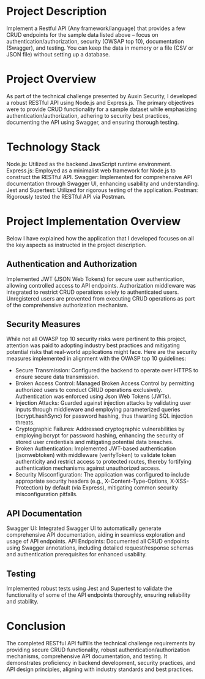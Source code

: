 # Project Description
Implement a Restful API (Any framework/language) that provides a few CRUD endpoints for the
 sample data listed above – focus on authentication/authorization, security (OWSAP top 10), documentation (Swagger), and testing. You can keep the data in memory or a file (CSV or JSON file) without setting up a database. 

# Project Overview

As part of the technical challenge presented by Auxin Security, I developed a robust RESTful API using Node.js and Express.js. The primary objectives were to provide CRUD functionality for a sample dataset while emphasizing authentication/authorization, adhering to security best practices, documenting the API using Swagger, and ensuring thorough testing.

# Technology Stack

Node.js: Utilized as the backend JavaScript runtime environment.
Express.js: Employed as a minimalist web framework for Node.js to construct the RESTful API.
Swagger: Implemented for comprehensive API documentation through Swagger UI, enhancing usability and understanding.
Jest and Supertest: Utilized for rigorous testing of the application.
Postman: Rigorously tested the RESTful API via Postman.

# Project Implementation Overview
Below I have explained how the application that I developed focuses on all the key aspects as instructed in the project description. 

## Authentication and Authorization
Implemented JWT (JSON Web Tokens) for secure user authentication, allowing controlled access to API endpoints. Authorization middleware was integrated to restrict CRUD operations solely to authenticated users. Unregistered users are prevented from executing CRUD operations as part of the comprehensive authorization mechanism.

## Security Measures
While not all OWASP top 10 security risks were pertinent to this project, attention was paid to adopting industry best practices and mitigating potential risks that real-world applications might face. Here are the security measures implemented in alignment with the OWASP top 10 guidelines:

- Secure Transmission: Configured the backend to operate over HTTPS to ensure secure data transmission.
- Broken Access Control: Managed Broken Access Control by permitting authorized users to conduct CRUD operations exclusively. Authentication was enforced using Json Web Tokens (JWTs).
- Injection Attacks: Guarded against injection attacks by validating user inputs through middleware and employing parameterized queries (bcrypt.hashSync) for password hashing, thus thwarting SQL injection threats.
- Cryptographic Failures: Addressed cryptographic vulnerabilities by employing bcrypt for password hashing, enhancing the security of stored user credentials and mitigating potential data breaches.
- Broken Authentication: Implemented JWT-based authentication (jsonwebtoken) with middleware (verifyToken) to validate token authenticity and restrict access to protected routes, thereby fortifying authentication mechanisms against unauthorized access.
- Security Misconfiguration: The application was configured to include appropriate security headers (e.g., X-Content-Type-Options, X-XSS-Protection) by default (via Express), mitigating common security misconfiguration pitfalls.

## API Documentation
Swagger UI: Integrated Swagger UI to automatically generate comprehensive API documentation, aiding in seamless exploration and usage of API endpoints.
API Endpoints: Documented all CRUD endpoints using Swagger annotations, including detailed request/response schemas and authentication prerequisites for enhanced usability.

## Testing
Implemented robust tests using Jest and Supertest to validate the functionality of some of the API endpoints thoroughly, ensuring reliability and stability.

# Conclusion
The completed RESTful API fulfills the technical challenge requirements by providing secure CRUD functionality, robust authentication/authorization mechanisms, comprehensive API documentation, and testing. It demonstrates proficiency in backend development, security practices, and API design principles, aligning with industry standards and best practices.



